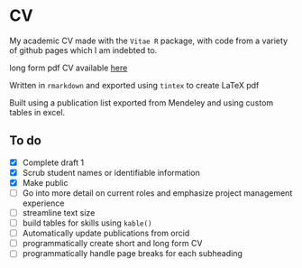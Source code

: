# CV

My academic CV made with the `Vitae R` package, with code from a variety of github pages which I am indebted to. 

long form pdf CV available [here](https://github.com/Conorisco/CV/blob/main/CV_conorisco/CV_conorisco.pdf)

Written in `rmarkdown` and exported using `tintex` to create LaTeX pdf 

Built using a publication list exported from Mendeley and using custom tables in excel.

## To do

- [x] Complete draft 1
- [x] Scrub student names or identifiable information 
- [x] Make public
- [ ] Go into more detail on current roles and emphasize project management experience 
- [ ] streamline text size
- [ ] build tables for skills using `kable()`
- [ ] Automatically update publications from orcid
- [ ] programmatically create short and long form CV
- [ ] programmatically handle page breaks for each subheading